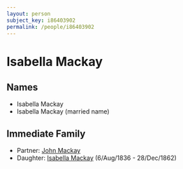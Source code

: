 ```yaml
---
layout: person
subject_key: i86403902
permalink: /people/i86403902
---
```


# Isabella Mackay

## Names

* Isabella Mackay
* Isabella Mackay (married name)

## Immediate Family

* Partner: [John Mackay](./@69392899@-john-mackay-b-d.md)
* Daughter: [Isabella Mackay](./@32127758@-isabella-mackay-b1836-8-6-d1862-12-28.md) (6/Aug/1836 - 28/Dec/1862)

